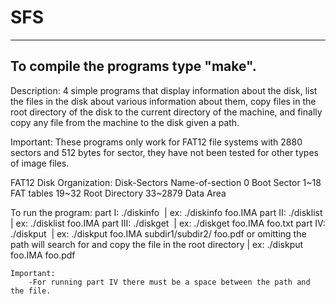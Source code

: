 # SFS
-----------------------------------
To compile the programs type "make".
-----------------------------------

Description:
4 simple programs that display information about the disk, list the files in the disk about various information about them, copy files in the root directory of the disk to the current directory of the machine, and finally copy any file from the machine to the disk given a path.

Important:
These programs only work for FAT12 file systems with 2880 sectors and 512 bytes for sector, they have not been tested for other types of image files.

FAT12 Disk Organization:
Disk-Sectors		Name-of-section
0			Boot Sector
1~18			FAT tables
19~32			Root Directory
33~2879			Data Area

To run the program:
	part I:
		./diskinfo <image file> | ex: ./diskinfo foo.IMA
	part II:
		./disklist <image file> | ex: ./disklist foo.IMA
	part III:
		./diskget <image file> <file to be copied> | ex: ./diskget foo.IMA foo.txt
	part IV:
		./diskput <image file> <path> <file to be copied> | ex: ./diskput foo.IMA subdir1/subdir2/ foo.pdf or
		omitting the path will search for and copy the file in the root directory | ex: ./diskput foo.IMA foo.pdf 

	Important: 
		-For running part IV there must be a space between the path and the file.
